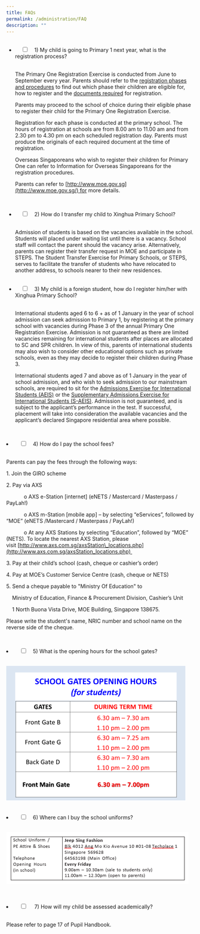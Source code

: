 ```yaml
---
title: FAQs
permalink: /administration/FAQ
description: ""
---
```

<ul class="jekyllcodex\_accordion">  <li>    <input type="checkbox" id="accordion1">    <label for="accordion1">1) My child is going to Primary 1 next year, what is the registration process?</label>    <div>        <p> The Primary One Registration Exercise is conducted from June to September every year. Parents should refer to the <a href="https://www.moe.gov.sg/admissions/primary-one-registration/phases">registration phases and procedures</a> to find out which phase their children are eligible for, how to register and the <a href="https://www.moe.gov.sg/admissions/primary-one-registration/required-documents-for-primary-one-registration-exercise">documents required</a> for registration. 

  
Parents may proceed to the school of choice during their eligible phase to register their child for the Primary One Registration Exercise. 

  
Registration for each phase is conducted at the primary school. The hours of registration at schools are from 8.00 am to 11.00 am and from 2.30 pm to 4.30 pm on each scheduled registration day. Parents must produce the originals of each required document at the time of registration. 

  
Overseas Singaporeans who wish to register their children for Primary One can refer to Information for Overseas Singaporeans for the registration procedures. 

  
Parents can refer to [http://www.moe.gov.sg](http://www.moe.gov.sg/) for more details.</p>    </div></li>  
<li>    <input type="checkbox" id="accordion2">    <label for="accordion2">2) How do I transfer my child to Xinghua Primary School?</label>    <div>      <p>Admission of students is based on the vacancies available in the school. Students will placed under waiting list until there is a vacancy. School staff will contact the parent should the vacancy arise. Alternatively, parents can register their transfer request in MOE and participate in STEPS. The Student Transfer Exercise for Primary Schools, or STEPS, serves to facilitate the transfer of students who have relocated to another address, to schools nearer to their new residences.</p>    </div></li><li>    <input type="checkbox" id="accordion3">    <label for="accordion3">3) My child is a foreign student, how do I register him/her with Xinghua Primary School?</label>    <div>      <p>International students aged 6 to 6 + as of 1 January in the year of school admission can seek admission to Primary 1, by registering at the primary school with vacancies during Phase 3 of the annual Primary One Registration Exercise. Admission is not guaranteed as there are limited vacancies remaining for international students after places are allocated to SC and SPR children. In view of this, parents of international students may also wish to consider other educational options such as private schools, even as they may decide to register their children during Phase 3. 

  
International students aged 7 and above as of 1 January in the year of school admission, and who wish to seek admission to our mainstream schools, are required to sit for the [Admissions Exercise for International Students (AEIS)](https://www.moe.gov.sg/admissions/international-students/admissions-exercise) or the [Supplementary Admissions Exercise for International Students (S-AEIS)](https://www.moe.gov.sg/admissions/international-students/supplementary-admissions-exercise). Admission is not guaranteed, and is subject to the applicant’s performance in the test. If successful, placement will take into consideration the available vacancies and the applicant’s declared Singapore residential area where possible.</p>    </div></li></ul><li>    <input type="checkbox" id="accordion4">    <label for="accordion4">4) How do I pay the school fees?</label>    <div>        <p> Parents can pay the fees through the following ways:   
  

1\. Join the GIRO scheme   
  

2\. Pay via AXS 

            o AXS e-Station \[internet\] (eNETS / Mastercard / Masterpass / PayLah!) 

            o AXS m-Station \[mobile app\] – by selecting “eServices”, followed by “MOE” (eNETS /Mastercard / Masterpass / PayLah!) 

            o At any AXS Stations by selecting “Education”, followed by “MOE” (NETS). To locate the nearest AXS Station, please visit [http://www.axs.com.sg/axsStation\_locations.php](http://www.axs.com.sg/axsStation_locations.php)   
  

3\. Pay at their child’s school (cash, cheque or cashier’s order) 

  
4\. Pay at MOE’s Customer Service Centre (cash, cheque or NETS) 

  
5\. Send a cheque payable to "Ministry Of Education" to 

    Ministry of Education, Finance & Procurement Division, Cashier’s Unit 

    1 North Buona Vista Drive, MOE Building, Singapore 138675. 

  

Please write the student's name, NRIC number and school name on the reverse side of the cheque.</p>    </div></li>  
<li>    <input type="checkbox" id="accordion5">    <label for="accordion5">5) What is the opening hours for the school gates?</label>    <div>      <p><img src="/images/Administration/School%20Gates%20Opening%20Hours.png"></p>    </div></li><li>    <input type="checkbox" id="accordion6">    <label for="accordion6">6) Where can I buy the school uniforms?</label>    <div>      <p><img src="/images/Administration/Jeep%20Sing%20Fashion.png"></p>    </div></li></ul> <li>  
    <input type="checkbox" id="accordion1">  
    <label for="accordion7">7) How will my child be assessed academically?</label>  
    <div>  
      <p>Please refer to page 17 of Pupil Handbook.</p>  
    </div>  
</li>  
</ul>